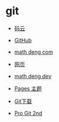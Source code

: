 # git


<div id = "首"></div>
<script src = "../js/首.js"></script>


* [码云](https://gitee.com/)


* [GitHub](https://github.com/)


* [math deng com](https://github.com/mathdeng/mathdeng.github.io)
* [网页](https://github.com/mathdeng/mathdeng.github.io/tree/main/网页)


* [math deng dev](https://github.dev/mathdeng/mathdeng.github.io)


* [Pages 主题](https://pages.github.com/themes/)


* [Git下载](https://git-scm.com/)
* [Pro Git 2nd](https://git-scm.com/book/zh/v2)
